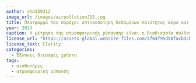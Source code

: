 ```yaml
---
author: std159312
image_url: /images/airpollutionJ1S.jpg
title: Πλατφόρμα που παρέχει οπτικοποίηση δεδομένων ποιότητας αέρα και τη διαχείριση δικτύου αισθητήρων.
year: 2023
caption: Η μέτρηση της ατμοσφαιρικής ρύπανσης είναι η διαδικασία συλλογής και μέτρησης των συστατικών της ατμοσφαιρικής ρύπανσης , ιδίως των αερίων και των σωματιδίων . Οι παλαιότερες συσκευές που χρησιμοποιήθηκαν για τη μέτρηση της ρύπανσης περιλαμβάνουν βροχόμετρα, χάρτες Ringelmann για τη μέτρηση καπνού και απλούς συλλέκτες αιθάλης και σκόνης γνωστούς ως μετρητές κατάθεσης .Η σύγχρονη μέτρηση της ατμοσφαιρικής ρύπανσης είναι σε μεγάλο βαθμό αυτοματοποιημένη και πραγματοποιείται χρησιμοποιώντας πολλές διαφορετικές συσκευές και τεχνικές.Το Clarity Dashboard καθιστά τα δεδομένα ποιότητας αέρα προσβάσιμα, λειτουργικά και εύκολα κατανοητά. Η διαδραστική και φιλική προς τον χρήστη πλατφόρμα βασίζεται σε σύννεφο οπτικοποιεί μετρήσεις αισθητήρων ατμοσφαιρικής ρύπανσης σε πραγματικό χρόνο για λήψη κρίσιμων αποφάσεων και σας παρέχει όλα τα εργαλεία που χρειάζεστε για να διαχειριστείτε το δίκτυο αισθητήρων ποιότητας αέρα.Η πλατφόρμα είναι προσβάσιμη απο διάφορες συσκευές όπως υπολογιστής κινητό και τάμπλετ.
license_url: "https://assets-global.website-files.com/5f64f95d58facb3cb9ddca5b/651c97a520b0eee0d8dd1996_Air%20Quality%20Snapshot.webp" 
license_text: Clarity
categories:
  - Έξυπνες διεπαφές χρήστη
tags:
  - αισθητήρες
  - ατμοσφαιρική ρύπανση 
---
```

